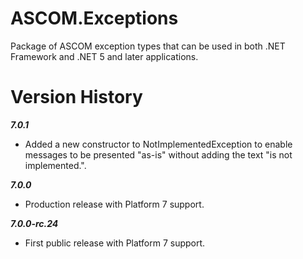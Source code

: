 ﻿# ASCOM.Exceptions
Package of ASCOM exception types that can be used in both .NET Framework and .NET 5 and later applications.

# Version History

***7.0.1***
* Added a new constructor to NotImplementedException to enable messages to be presented "as-is" without adding the text "is not implemented.".

***7.0.0***
* Production release with Platform 7 support.

***7.0.0-rc.24***
* First public release with Platform 7 support.